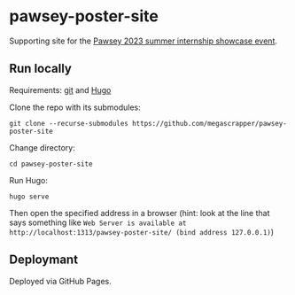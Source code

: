 # pawsey-poster-site

Supporting site for the [Pawsey 2023 summer internship showcase event](https://pawsey.org.au/event/2023-summer-internship-showcase/).

## Run locally

Requirements: [git](https://git-scm.com/book/en/v2/Getting-Started-Installing-Git) and [Hugo](https://gohugo.io/installation/)

Clone the repo with its submodules:

```shell-session
git clone --recurse-submodules https://github.com/megascrapper/pawsey-poster-site
```

Change directory:

```shell-session
cd pawsey-poster-site
```

Run Hugo:

```shell-session
hugo serve
```

Then open the specified address in a browser (hint: look at the line that says something like `Web Server is available at http://localhost:1313/pawsey-poster-site/ (bind address 127.0.0.1)`)

## Deploymant

Deployed via GitHub Pages.

